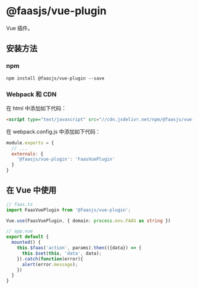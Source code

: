 # @faasjs/vue-plugin

Vue 插件。

## 安装方法

### npm

    npm install @faasjs/vue-plugin --save

### Webpack 和 CDN

在 html 中添加如下代码：

```html
<script type="text/javascript" src="//cdn.jsdelivr.net/npm/@faasjs/vue-plugin"></script>
```

在 webpack.config.js 中添加如下代码：

```javascript
module.exports = {
  // ...
  externals: {
    '@faasjs/vue-plugin': 'FaasVuePlugin'
  }
}
```


## 在 Vue 中使用

```typescript
// faas.ts
import FaasVuePlugin from '@faasjs/vue-plugin';

Vue.use(FaasVuePlugin, { domain: process.env.FAAS as string })

// app.vue
export default {
  mounted() {
    this.$faas('action', params).then(({data}) => {
      this.$set(this, 'data', data);
    }).catch(function(error){
      alert(error.message);
    })
  }
}
```

